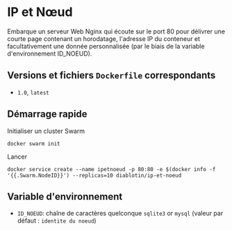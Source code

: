 # IP et Nœud

Embarque un serveur Web Nginx qui écoute sur le port 80 pour délivrer une courte page contenant un horodatage, l'adresse IP du conteneur et facultativement une donnée personnalisée (par le biais de la variable d'environnement ID_NOEUD).

## Versions et fichiers `Dockerfile` correspondants

-   `1.0`,  `latest`

## Démarrage rapide

Initialiser un cluster Swarm
~~~
docker swarm init
~~~
Lancer 
~~~
docker service create --name ipetnoeud -p 80:80 -e $(docker info -f '{{.Swarm.NodeID}}') --replicas=10 diablotin/ip-et-noeud
~~~
## Variable d'environnement

-   `ID_NOEUD`: chaîne de caractères quelconque `sqlite3`  or  `mysql`  (valeur par défaut :  `identite du noeud`)